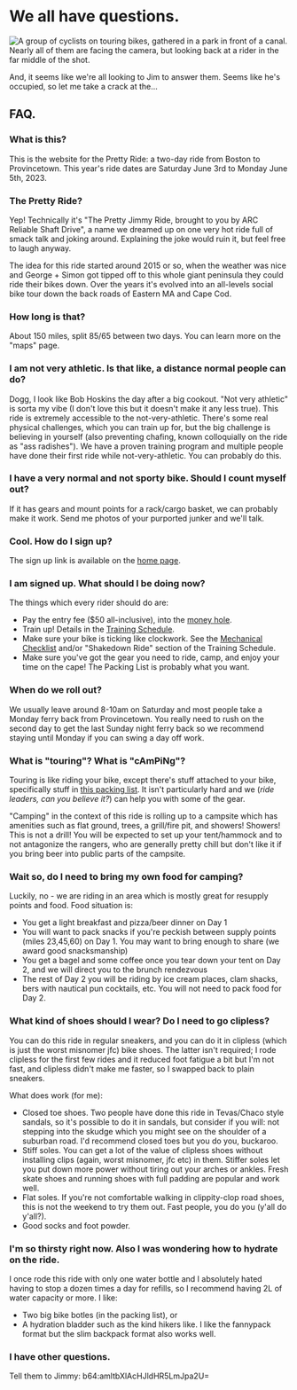 # We all have questions.

![A group of cyclists on touring bikes, gathered in a park in front of a canal. Nearly all of them are facing the camera, but looking back at a rider in the far middle of the shot.](../img/the_questions.JPG)

And, it seems like we're all looking to Jim to answer them. Seems like he's occupied, so let me take a crack at the...
## FAQ.

### What is this?

This is the website for the Pretty Ride: a two-day ride from Boston to Provincetown. This year's ride dates are Saturday June 3rd to Monday June 5th, 2023.

### The Pretty Ride?

Yep! Technically it's "The Pretty Jimmy Ride, brought to you by ARC Reliable Shaft Drive", a name we dreamed up on one very hot ride full of smack talk and joking around. Explaining the joke would ruin it, but feel free to laugh anyway.

The idea for this ride started around 2015 or so, when the weather was nice and George + Simon got tipped off to this whole giant peninsula they could ride their bikes down. Over the years it's evolved into an all-levels social bike tour down the back roads of Eastern MA and Cape Cod.

### How long is that?

About 150 miles, split 85/65 between two days. You can learn more on the "maps" page.

### I am not very athletic. Is that like, a distance normal people can do?

Dogg, I look like Bob Hoskins the day after a big cookout. "Not very athletic" is sorta my vibe (I don't love this but it doesn't make it any less true). This ride is extremely accessible to the not-very-athletic. There's some real physical challenges, which you can train up for, but the big challenge is believing in yourself (also preventing chafing, known colloquially on the ride as "ass radishes"). We have a proven training program and multiple people have done their first ride while not-very-athletic. You can probably do this.

### I have a very normal and not sporty bike. Should I count myself out?

If it has gears and mount points for a rack/cargo basket, we can probably make it work. Send me photos of your purported junker and we'll talk.

### Cool. How do I sign up?

The sign up link is available on the [home page](https://www.pretty.bike).

### I am signed up. What should I be doing now?

The things which every rider should do are:
- Pay the entry fee ($50 all-inclusive), into the [money hole](https://braid.co/p/2pretty2jimmy).
- Train up! Details in the [Training Schedule](#training).
- Make sure your bike is ticking like clockwork. See the [Mechanical Checklist](#mechanicals) and/or "Shakedown Ride" section of the Training Schedule.
- Make sure you've got the gear you need to ride, camp, and enjoy your time on the cape! The Packing List is probably what you want.

### When do we roll out?

We usually leave around 8-10am on Saturday and most people take a Monday ferry back from Provincetown. You really need to rush on the second day to get the last Sunday night ferry back so we recommend staying until Monday if you can swing a day off work.

### What is "touring"? What is "cAmPiNg"?

Touring is like riding your bike, except there's stuff attached to your bike, specifically stuff in [this packing list](#packing). It isn't particularly hard and we (_ride leaders, can you believe it?_) can help you with some of the gear.

"Camping" in the context of this ride is rolling up to a campsite which has amenities such as flat ground, trees, a grill/fire pit, and showers! Showers! This is not a drill! You will be expected to set up your tent/hammock and to not antagonize the rangers, who are generally pretty chill but don't like it if you bring beer into public parts of the campsite.

### Wait so, do I need to bring my own food for camping?

Luckily, no - we are riding in an area which is mostly great for resupply points and food. Food situation is:
- You get a light breakfast and pizza/beer dinner on Day 1
- You will want to pack snacks if you're peckish between supply points (miles 23,45,60) on Day 1. You may want to bring enough to share (we award good snacksmanship)
- You get a bagel and some coffee once you tear down your tent on Day 2, and we will direct you to the brunch rendezvous
- The rest of Day 2 you will be riding by ice cream places, clam shacks, bers with nautical pun cocktails, etc. You will not need to pack food for Day 2.

### What kind of shoes should I wear? Do I need to go clipless?
You can do this ride in regular sneakers, and you can do it in clipless (which is just the worst misnomer jfc) bike shoes. The latter isn't required; I rode clipless for the first few rides and it reduced foot fatigue a bit but I'm not fast, and clipless didn't make me faster, so I swapped back to plain sneakers.

What does work (for me):
- Closed toe shoes. Two people have done this ride in Tevas/Chaco style sandals, so it's possible to do it in sandals, but consider if you will: not stepping into the skudge which you might see on the shoulder of a suburban road. I'd recommend closed toes but you do you, buckaroo.
- Stiff soles. You can get a lot of the value of clipless shoes without installing clips (again, worst misnomer, jfc etc) in them. Stiffer soles let you put down more power without tiring out your arches or ankles. Fresh skate shoes and running shoes with full padding are popular and work well.
- Flat soles. If you're not comfortable walking in clippity-clop road shoes, this is not the weekend to try them out. Fast people, you do you (y'all do y'all?).
- Good socks and foot powder.

### I'm so thirsty right now. Also I was wondering how to hydrate on the ride.
I once rode this ride with only one water bottle and I absolutely hated having to stop a dozen times a day for refills, so I recommend having 2L of water capacity or more. I like:
- Two big bike botles (in the packing list), or
- A hydration bladder such as the kind hikers like. I like the fannypack format but the slim backpack format also works well.

### I have other questions.
Tell them to Jimmy: b64:amltbXlAcHJldHR5LmJpa2U=
